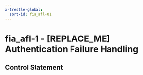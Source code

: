 ```yaml
---
x-trestle-global:
  sort-id: fia_afl-01
---
```


# fia_afl-1 - \[REPLACE_ME\] Authentication Failure Handling

## Control Statement
